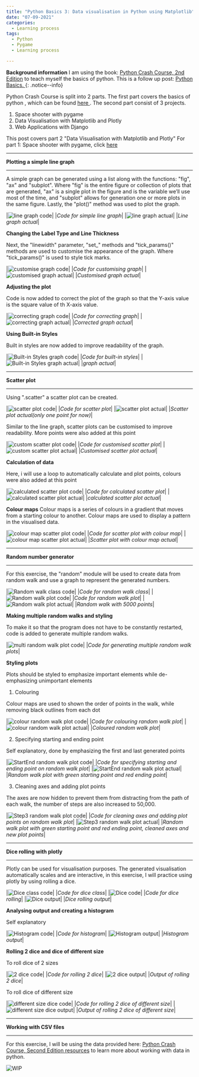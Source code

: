 ```yaml
---
title: "Python Basics 3: Data visualisation in Python using Matplotlib"
date: "07-09-2021"
categories:
  - Learning process
tags:
  - Python
  - Pygame
  - Learning process

---
```


**Background information** I am using the book: <a href="https://nostarch.com/pythoncrashcourse2e">Python Crash Course, 2nd Edition</a> to teach myself the basics of python. This is a follow up post: <a href="https://khkhiu.github.io/learning%20process/personal-python-basics/"> Python Basics. </a>
{: .notice--info}


Python Crash Course is split into 2 parts. The first part covers the basics of python , which can be found <a href="https://khkhiu.github.io/learning%20process/personal-python-basics/"> here </a>. The second part consist of 3 projects.

1. Space shooter with pygame
2. Data Visualisation with Matplotlib and Plotly
3. Web Applications with Django

This post covers part 2 "Data Visualisation with Matplotlib and Plotly" For part 1: Space shooter with pygame, click <a href="https://khkhiu.github.io/learning%20process/personal-python-basics_2-pygame/"> here </a>

***

<strong>Plotting a simple line graph</strong>

***

A simple graph can be generated using a list along with the functions: "fig", "ax" and "subplot". Where "fig" is the entire figure or collection of plots that are generated, "ax" is a single plot in the figure and is the variable we’ll use most of the time, and "subplot" allows for generation one or more plots in the same figure. Lastly, the "plot()" method was used to plot the graph.

|![line graph code](/assets/images/LP-python-basics3-Data/line_graph_code.png)|
|<em>Code for simple line graph</em>|
|![line graph actual](/assets/images/LP-python-basics3-Data/line_graph_actual.png)|
|<em>Line graph actual</em>|

<strong>Changing the Label Type and Line Thickness</strong>

Next, the "linewidth" parameter, "set_" methods and "tick_params()" methods are used to customise the appearance of the graph. Where "tick_params()" is used to style tick marks.

|![customise graph code](/assets/images/LP-python-basics3-Data/custom_graph_code.png)|
|<em>Code for customising graph</em>|
|![customised graph actual](/assets/images/LP-python-basics3-Data/custom_graph_actual.png)|
|<em>Customised graph actual</em>|

<strong>Adjusting the plot</strong>

Code is now added to correct the plot of the graph so that the Y-axis value is the square value of th X-axis value.

|![correcting graph code](/assets/images/LP-python-basics3-Data/correct_graph_code.png)|
|<em>Code for correcting graph</em>|
|![correcting  graph actual](/assets/images/LP-python-basics3-Data/correct_graph_actual.png)|
|<em>Corrected graph actual</em>|

<strong>Using Built-in Styles</strong>

Built in styles are now added to improve readability of the graph.

|![Built-in Styles graph code](/assets/images/LP-python-basics3-Data/Built-in_graph_code.png)|
|<em>Code for built-in styles</em>|
|![Built-in Styles graph actual](/assets/images/LP-python-basics3-Data/Built-in_graph_actual.png)|
|<em>graph actual</em>|

***

<strong>Scatter plot</strong>

***

Using ".scatter" a scatter plot can be created.

|![scatter plot code](/assets/images/LP-python-basics3-Data/scatter_plot_code.png)|
|<em>Code for scatter plot</em>|
|![scatter plot actual](/assets/images/LP-python-basics3-Data/scatter_plot_actual.png)|
|<em>Scatter plot actual(only one point for now)</em>|

Similar to the line graph, scatter plots can be customised to improve readability. More points were also added at this point

|![custom scatter plot code](/assets/images/LP-python-basics3-Data/custom_scatter_plot_code.png)|
|<em>Code for customised scatter plot</em>|
|![custom scatter plot actual](/assets/images/LP-python-basics3-Data/custom_scatter_plot_actual.png)|
|<em>Customised scatter plot actual</em>|

<strong>Calculation of data</strong>

Here, i will use a loop to automatically calculate and plot points, colours were also added at this point

|![calculated scatter plot code](/assets/images/LP-python-basics3-Data/cal_scatter_plot_code.png)|
|<em>Code for calculated scatter plot</em>|
|![calculated scatter plot actual](/assets/images/LP-python-basics3-Data/cal_scatter_plot_actual.png)|
|<em>calculated scatter plot actual</em>|

<strong>Colour maps</strong>
Colour maps is a series of colours in a gradient that moves from a starting colour to another. Colour maps are used to display a pattern in the visualised data.

|![colour map scatter plot code](/assets/images/LP-python-basics3-Data/ColMap_scatter_plot_code.png)|
|<em>Code for scatter plot with colour map</em>|
|![colour map scatter plot actual](/assets/images/LP-python-basics3-Data/ColMap_scatter_plot_actual.png)|
|<em>Scatter plot with colour map actual</em>|

***

<strong>Random number generator</strong>

***
For this exercise, the "random" module will be used to create data from random walk and use a graph to represent the generated numbers.

|![Random walk class code](/assets/images/LP-python-basics3-Data/RandonWalk_class.png)|
|<em>Code for random walk class</em>|
|![Random walk plot code](/assets/images/LP-python-basics3-Data/RandonWalk_plot.png)|
|<em>Code for random walk plot</em>|
|![Random walk plot actual](/assets/images/LP-python-basics3-Data/RandonWalk_actual.png)|
|<em>Random walk with 5000 points</em>|

<strong>Making multiple random walks and styling</strong>

To make it so that the program does not have to be constantly restarted, code is added to generate multiple random walks.

|![multi random walk plot code](/assets/images/LP-python-basics3-Data/RandonWalk_plot-multi.png)|
|<em>Code for generating multiple random walk plots</em>|

<strong>Styling plots</strong>

Plots should be styled to emphasize important elements while de-emphasizing unimportant elements

1. Colouring

Colour maps are used to shown the order of points in the walk, while removing black outlines from each dot

|![colour random walk plot code](/assets/images/LP-python-basics3-Data/RandonWalk_plot_-colour_code.png)|
|<em>Code for colouring random walk plot</em>|
|![colour random walk plot actual](/assets/images/LP-python-basics3-Data/RandonWalk_plot_-colour_actual.png)|
|<em>Coloured random walk plot</em>|

2. Specifying starting and ending point

Self explanatory, done by emphasizing the first and last generated points

|![StartEnd random walk plot code](/assets/images/LP-python-basics3-Data/RandonWalk_plot_-StartEnd_code.png)|
|<em>Code for specifying starting and ending point on random walk plot</em>|
|![StartEnd  random walk plot actual](/assets/images/LP-python-basics3-Data/RandonWalk_plot_-StartEnd_actual.png)|
|<em>Random walk plot with green starting point and red ending point</em>|

3. Cleaning axes and adding plot points

The axes are now hidden to prevent them from distracting from the path of each walk, the number of steps are also increased to 50,000.

|![Step3 random walk plot code](/assets/images/LP-python-basics3-Data/RandonWalk_plot_step3_code.png)|
|<em>Code for cleaning axes and adding plot points on random walk plot</em>|
|![Step3 random walk plot actual](/assets/images/LP-python-basics3-Data/RandonWalk_plot_step3_actual.png)|
|<em>Random walk plot with green starting point and red ending point, cleaned axes and new plot points</em>|

***

<strong>Dice rolling with plotly</strong>

***

Plotly can be used for visualisation purposes. The generated visualisation automatically scales and are interactive, in this exercise, I will practice using plotly by using rolling a dice.

|![Dice class code](/assets/images/LP-python-basics3-Data/Dice_class.png)|
|<em>Code for dice class</em>|
|![Dice code](/assets/images/LP-python-basics3-Data/Dice_code.png)|
|<em>Code for dice rolling</em>|
|![Dice output](/assets/images/LP-python-basics3-Data/Dice_output.png)|
|<em>Dice rolling output</em>|

<strong>Analysing output and creating a histogram</strong>

Self explanatory

|![Histogram code](/assets/images/LP-python-basics3-Data/hist_code.png)|
|<em>Code for histogram</em>|
|![Histogram output](/assets/images/LP-python-basics3-Data/hist_output.png)|
|<em>Histogram output</em>|

<strong>Rolling 2 dice and dice of different size</strong>

To roll dice of 2 sizes

|![2 dice code](/assets/images/LP-python-basics3-Data/2d6_code.png)|
|<em>Code for rolling 2 dice</em>|
|![2 dice output](/assets/images/LP-python-basics3-Data/2d6_output.png)|
|<em>Output of rolling 2 dice</em>|


To roll dice of different size

|![different size dice code](/assets/images/LP-python-basics3-Data/2d6_diff_code.png)|
|<em>Code for rolling 2 dice of different size</em>|
|![different size dice output](/assets/images/LP-python-basics3-Data/2d6_diff_output.png)|
|<em>Output of rolling 2 dice of different size</em>|

***

<strong>Working with CSV files</strong>

***

For this exercise, I will be using the data provided here: <a href="https://ehmatthes.github.io/pcc_2e/regular_index/">Python Crash Course, Second Edition resources</a> to learn more about working with data in python.



![WIP](/assets/images/common/WIP.png)